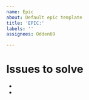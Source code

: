 ```yaml
---
name: Epic
about: Default epic template
title: 'EPIC:'
labels: ''
assignees: Odden69

---
```


# Issues to solve
- 
-

